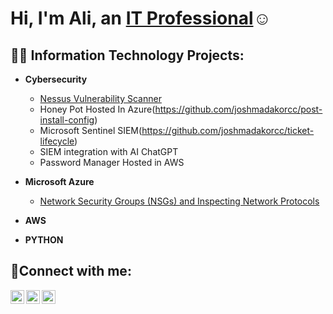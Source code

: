 <h1>Hi, I'm Ali, an <a href="https://linkedin.com/in/Josh">IT Professional</a>☺</h1>

<h2>👨‍💻 Information Technology Projects:</h2>

- <b>Cybersecurity</b>
  - [Nessus Vulnerability Scanner](https://github.com/ali0999109/nessus)
  - Honey Pot Hosted In Azure(https://github.com/joshmadakorcc/post-install-config)
  - Microsoft Sentinel SIEM(https://github.com/joshmadakorcc/ticket-lifecycle)
  - SIEM integration with AI ChatGPT
  - Password Manager Hosted in AWS
- <b>Microsoft Azure</b>
  - [Network Security Groups (NSGs) and Inspecting Network Protocols](https://github.com/ali0999109/configure-ad)
 
- <b>AWS</b>

- <b>PYTHON</b>
 

<h2>🤳Connect with me:</h2>


[<img align="left" alt="Josh | Twitter" width="22px" src="https://cdn.jsdelivr.net/npm/simple-icons@v3/icons/twitter.svg" />][twitter]
[<img align="left" alt="Josh | LinkedIn" width="22px" src="https://cdn.jsdelivr.net/npm/simple-icons@v3/icons/linkedin.svg" />][linkedin]
[<img align="left" alt="Josh | Instagram" width="22px" src="https://cdn.jsdelivr.net/npm/simple-icons@v3/icons/instagram.svg" />][instagram]

[twitter]: https://twitter.com/Josh
[instagram]: https://www.instagram.com/Josh
[linkedin]: https://linkedin.com/in/Josh
